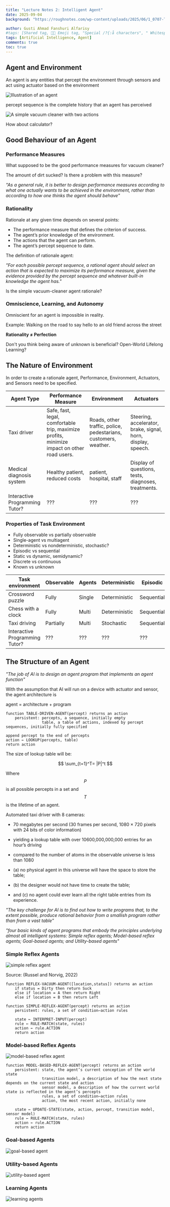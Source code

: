 ```yaml
---
title: "Lecture Notes 2: Intelligent Agent"
date: 2025-09-04
background: "https://roughnotes.com/wp-content/uploads/2025/06/1_0707-Technology_683x366.jpg"

author: Gusti Ahmad Fanshuri Alfarisy
#tags: [Shared tag, 👩‍🔬 Emoji tag, "Special /?{:å characters", " Whitespace before and after "]
tags: [Artificial Intelligence, Agent]
comments: true
toc: true
---
```


## Agent and Environment

An agent is any entities that percept the environment through sensors and act using actuator based on the environment

![Illustration of an agent](https://i.sstatic.net/qIpUW.png)

percept sequence is the complete history that an agent has perceived

![A simple vacuum cleaner with two actions](/assets/theme/images/posts/simple_vacuum_cleaner.png)

How about calculator?

## Good Behaviour of an Agent

### Performance Measures

What supposed to be the good performance measures for vacuum cleaner?

The amount of dirt sucked? Is there a problem with this measure?

*"As a general rule, it is better to design performance measures according to what one actually wants to be achieved in the environment, rather than according to how one thinks the agent should behave"*

### Rationality

Rationale at any given time depends on several points:

* The performance measure that defines the criterion of success.
* The agent’s prior knowledge of the environment.
* The actions that the agent can perform.
* The agent’s percept sequence to date.

The definition of rationale agent:

*"For each possible percept sequence, a rational agent should select an action that is expected to maximize its performance measure, given the evidence provided by the percept sequence and whatever built-in knowledge the agent has."*

Is the simple vacuum-cleaner agent rationale?

### Omniscience, Learning, and Autonomy

Omniscient for an agent is impossible in reality.

Example: Walking on the road to say hello to an old friend across the street

**Rationality $\neq$ Perfection**

Don't you think being aware of unknown is beneficial? Open-World Lifelong Learning?

## The Nature of Environment

In order to create a rationale agent, Performance, Environment, Actuators, and Sensors need to be specified.

| Agent Type | Performance Measure | Environment | Actuators |
| ---------- | ------------------- | ----------- |-----------|
| Taxi driver | Safe, fast, legal, comfortable trip, maximize profits, minimize impact on other road users. | Roads, other traffic, police, pedestarians, customers, weather. | Steering, accelerator, brake, signal, horn, display, speech. | Cameras, radar, speedometer, GPS, engine, sensors, accelerometer, microphones, touchscreen. |
| Medical diagnosis system | Healthy patient, reduced costs | patient, hospital, staff | Display of questions, tests, diagnoses, treatments. | Touchscreen/voice entry of symptoms and finding |
| Interactive Programming Tutor?| ??? | ??? | ??? | ??? |

### Properties of Task Environment

* Fully observable vs partially observable
* Single-agent vs multiagent
* Deterministic vs nondeterministic, stochastic?
* Episodic vs sequential
* Static vs dynamic, semidynamic?
* Discrete vs continuous
* Known vs unknown


| Task environment | Observable | Agents | Deterministic | Episodic | Static | Discrete |
| -------------- | ------- |--------|------| ------- | -------- | ------- |
| Crossword puzzle | Fully | Single | Deterministic | Sequential | Static | Discrete |
| Chess with a clock | Fully | Multi  | Deterministic | Sequential | Semi | Discrete |
| Taxi driving | Partially | Multi | Stochastic | Sequential | Dynamic | Continuous |
| Interactive Programming Tutor? | ??? | ??? | ??? | ??? | ??? | ??? |

## The Structure of an Agent

*"The job of AI is to design an agent program that implements an agent function"*

With the assumption that AI will run on a device with actuator and sensor, the agent architecture is

agent = architecture + program

```
function TABLE-DRIVEN-AGENT(percept) returns an action
    persistent: percepts, a sequence, initially empty
                table, a table of actions, indexed by percept sequences, initially fully specified

append percept to the end of percepts
action ← LOOKUP(percepts, table)
return action
```

The size of lookup table will be:

$$
\sum_{t=1}^T= |P|^t
$$

Where $$P$$ is all possible percepts in a set and $$T$$ is the lifetime of an agent.


Automated taxi driver with 8 cameras:
* 70 megabytes per second (30 frames per second, 1080 × 720 pixels with 24 bits of color information)
* yielding a lookup table with over 10600,000,000,000 entries for an hour’s driving
* compared to the number of atoms in the observable universe is less than 1080


* (a) no physical agent in this universe will have the space to store the table; 
* (b) the designer would not have time to create the table; 
* and (c) no agent could ever learn all the right table entries
from its experience.

*"The key challenge for AI is to find out how to write programs that, to the extent possible, produce rational behavior from a smallish program rather than from a vast table"*

*"four basic kinds of agent programs that embody the principles underlying almost all intelligent systems: Simple reflex agents; Model-based reflex agents; Goal-based agents; and Utility-based agents"*

### Simple Reflex Agents


![simple reflex agent](/assets/theme/images/posts/simple_reflex_agent.png)

Source: (Russel and Norvig, 2022)

```
function REFLEX-VACUUM-AGENT([location,status]) returns an action
    if status = Dirty then return Suck
    else if location = A then return Right
    else if location = B then return Left
```

```
function SIMPLE-REFLEX-AGENT(percept) returns an action
    persistent: rules, a set of condition–action rules

    state ← INTERPRET-INPUT(percept)
    rule ← RULE-MATCH(state, rules)
    action ← rule.ACTION
    return action
```

### Model-based Reflex Agents

![model-based reflex agent](/assets/theme/images/posts/model_based_agent.png)

```
function MODEL-BASED-REFLEX-AGENT(percept) returns an action
    persistent: state, the agent’s current conception of the world state
                transition model, a description of how the next state depends on the current state and action 
                sensor model, a description of how the current world state is reflected in the agent’s percepts
                rules, a set of condition–action rules
                action, the most recent action, initially none

    state ← UPDATE-STATE(state, action, percept, transition model, sensor model)
    rule ← RULE-MATCH(state, rules)
    action ← rule.ACTION
    return action
```

### Goal-based Agents


![goal-based agent](/assets/theme/images/posts/goal_based_agent.png)

### Utility-based Agents


![utility-based agent](/assets/theme/images/posts/utility_based_agent.png)


### Learning Agents

![learning agents](/assets/theme/images/posts/learning_agents.png)